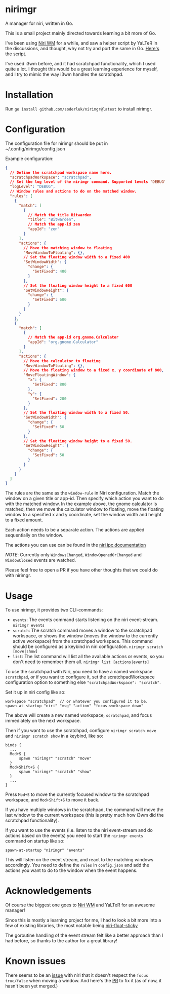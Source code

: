# nirimgr

A manager for niri, written in Go.

This is a small project mainly directed towards learning a bit more of Go.

I've been using [Niri WM](https://github.com/YaLTeR/niri) for a while, and
saw a helper script by YaLTeR in the discussions, and thought, why not try
and port the same in Go. [Here's](https://github.com/YaLTeR/niri/discussions/1599) the script.

I've used i3wm before, and it had scratchpad functionality, which I used quite
a lot. I thought this would be a great learning experience for myself, and I try to
mimic the way i3wm handles the scratchpad.

# Installation

Run `go install github.com/soderluk/nirimgr@latest` to install nirimgr.

# Configuration

The configuration file for nirimgr should be put in ~/.config/nirimgr/config.json

Example configuration:

```json
{
  // Define the scratchpad workspace name here.
  "scratchpadWorkspace": "scratchpad",
  // Set the log level of the nirimgr command. Supported levels "DEBUG", "INFO", "WARN", "ERROR"
  "logLevel": "DEBUG",
  // Window rules and actions to do on the matched window.
  "rules": [
    {
      "match": [
        {
          // Match the title Bitwarden
          "title": "Bitwarden",
          // Match the app-id zen
          "appId": "zen"
        }
      ],
      "actions": {
        // Move the matching window to floating
        "MoveWindowToFloating": {},
        // Set the floating window width to a fixed 400
        "SetWindowWidth": {
          "change": {
            "SetFixed": 400
          }
        },
        // Set the floating window height to a fixed 600
        "SetWindowHeight": {
          "change": {
            "SetFixed": 600
          }
        }
      }
    },
    {
      "match": [
        {
          // Match the app-id org.gnome.Calculator
          "appId": "org.gnome.Calculator"
        }
      ],
      "actions": {
        // Move the calculator to floating
        "MoveWindowToFloating": {},
        // Move the floating window to a fixed x, y coordinate of 800, 200
        "MoveFloatingWindow": {
          "x": {
            "SetFixed": 800
          },
          "y": {
            "SetFixed": 200
          }
        },
        // Set the floating window width to a fixed 50.
        "SetWindowWidth": {
          "change": {
            "SetFixed": 50
          }
        },
        // Set the floating window height to a fixed 50.
        "SetWindowHeight": {
          "change": {
            "SetFixed": 50
          }
        }
      }
    }
  ]
}
```

The rules are the same as the `window-rule` in Niri configuration. Match the window on a given title or app-id.
Then specify which action you want to do with the matched window. In the example above, the gnome calculator
is matched, then we move the calculator window to floating, move the floating window to a specified x and y coordinate,
set the window width and height to a fixed amount.

Each action needs to be a separate action. The actions are applied sequentially on the window.

The actions you can use can be found in the [niri ipc documentation](https://yalter.github.io/niri/niri_ipc/enum.Action.html)

_NOTE_: Currently only `WindowsChanged`, `WindowOpenedOrChanged` and `WindowClosed` events are watched.

Please feel free to open a PR if you have other thoughts that we could do with nirimgr.

# Usage

To use nirimgr, it provides two CLI-commands:

- `events`: The events command starts listening on the niri event-stream. `nirimgr events`
- `scratch`: The scratch command moves a window to the scratchpad workspace, or shows the window (moves the window
  to the currently active workspace) from the scratchpad workspace. This command should be configured
  as a keybind in niri configuration. `nirimgr scratch [move|show]`
- `list`: The list command will list all the available actions or events, so you don't need to remember them all.
  `nirimgr list [actions|events]`

To use the scratchpad with Niri, you need to have a named workspace `scratchpad`, or if you want to configure it,
set the scratchpadWorkspace configuration option to something else `"scratchpadWorkspace": "scratch"`.

Set it up in niri config like so:

```kdl
workspace "scratchpad"  // or whatever you configured it to be.
spawn-at-startup "niri" "msg" "action" "focus-workspace-down"
```

The above will create a new named workspace, `scratchpad`, and focus immediately on the next
workspace.

Then if you want to use the scratchpad, configure `nirimgr scratch move` and `nirimgr scratch show`
in a keybind, like so:

```kdl
binds {
  ...
  Mod+S {
      spawn "nirimgr" "scratch" "move"
  }
  Mod+Shift+S {
      spawn "nirimgr" "scratch" "show"
  }
  ...
}
```

Press `Mod+S` to move the currently focused window to the scratchpad workspace, and `Mod+Shift+S` to
move it back.

If you have multiple windows in the scratchpad, the command will move the last window to
the current workspace (this is pretty much how i3wm did the scratchpad functionality).

If you want to use the events (i.e. listen to the niri event-stream and do actions based on the events)
you need to start the `nirimgr events` command on startup like so:

```kdl
spawn-at-startup "nirimgr" "events"
```

This will listen on the event stream, and react to the matching windows accordingly. You need to
define the `rules` in `config.json` and add the actions you want to do to the window when the
event happens.

# Acknowledgements

Of course the biggest one goes to [Niri WM](https://github.com/YaLTeR/niri) and YaLTeR for an awesome manager!

Since this is mostly a learning project for me, I had to look a bit more into a few of existing libraries,
the most notable being [niri-float-sticky](https://github.com/probeldev/niri-float-sticky)

The goroutine handling of the event stream felt like a better approach than I had before, so thanks to the author for a great library!

# Known issues

There seems to be an [issue](https://github.com/YaLTeR/niri/issues/1805) with niri that it doesn't respect the `focus true/false` when moving a window.
And here's the [PR](https://github.com/YaLTeR/niri/pull/1820) to fix it (as of now, it hasn't been yet merged.)
